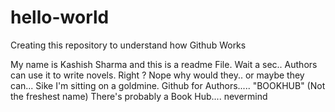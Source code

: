 # hello-world
Creating this repository to understand how Github Works

My name is Kashish Sharma and this is a readme File.
Wait a sec.. Authors can use it to write novels. Right ? 
Nope why would they.. or maybe they can... Sike I'm sitting on a goldmine. Github for Authors..... "BOOKHUB" (Not the freshest name)
There's probably a Book Hub.... nevermind



